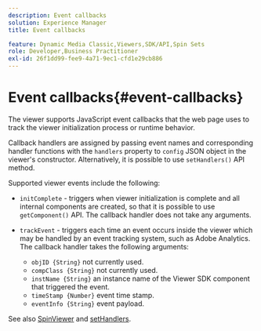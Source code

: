 ```yaml
---
description: Event callbacks
solution: Experience Manager
title: Event callbacks

feature: Dynamic Media Classic,Viewers,SDK/API,Spin Sets
role: Developer,Business Practitioner
exl-id: 26f1dd99-fee9-4a71-9ec1-cfd1e29cb886
---
```

# Event callbacks{#event-callbacks}

The viewer supports JavaScript event callbacks that the web page uses to track the viewer initialization process or runtime behavior.

Callback handlers are assigned by passing event names and corresponding handler functions with the `handlers` property to `config` JSON object in the viewer's constructor. Alternatively, it is possible to use `setHandlers()` API method.

Supported viewer events include the following:

* `initComplete` - triggers when viewer initialization is complete and all internal components are created, so that it is possible to use `getComponent()` API. The callback handler does not take any arguments. 

* `trackEvent` - triggers each time an event occurs inside the viewer which may be handled by an event tracking system, such as Adobe Analytics. The callback handler takes the following arguments:

    * `objID {String}` not currently used. 
    * `compClass {String}` not currently used. 
    * `instName {String}` an instance name of the Viewer SDK component that triggered the event. 
    * `timeStamp {Number}` event time stamp. 
    * `eventInfo {String}` event payload.

See also [SpinViewer](../../c-html5-s7-aem-asset-viewers/c-html5-spin-viewer-about/c-html5-spin-viewer-javascriptapiref/r-html5-spin-viewer-javascriptapiref-spinviewer.md#reference-59b70dd7b58c43059bd85e3295441195) and [setHandlers](../../c-html5-s7-aem-asset-viewers/c-html5-spin-viewer-about/c-html5-spin-viewer-javascriptapiref/r-html5-spin-viewer-javascriptapiref-sethandlers.md#reference-d2223794fb45440094e9fdb5e9b73bef).
